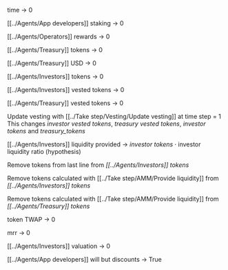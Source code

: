 time -> 0

[[../Agents/App developers]] staking -> 0

[[../Agents/Operators]] rewards -> 0

[[../Agents/Treasury]] tokens -> 0

[[../Agents/Treasury]] USD -> 0

[[../Agents/Investors]] tokens -> 0

[[../Agents/Investors]] vested tokens -> 0

[[../Agents/Treasury]] vested tokens -> 0

Update vesting with [[../Take step/Vesting/Update vesting]] at time step = 1
	This changes _investor vested tokens_, _treasury vested tokens_, _investor tokens_ and _treasury_tokens_

[[../Agents/Investors]] liquidity provided -> _investor tokens_ · investor liquidity ratio (hypothesis)

Remove tokens from last line from _[[../Agents/Investors]] tokens_

Remove tokens calculated with [[../Take step/AMM/Provide liquidity]] from _[[../Agents/Investors]] tokens_

Remove tokens calculated with [[../Take step/AMM/Provide liquidity]] from _[[../Agents/Treasury]] tokens_

token TWAP -> 0

mrr -> 0

[[../Agents/Investors]] valuation -> 0

[[../Agents/App developers]] will but discounts -> True